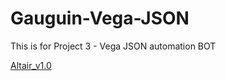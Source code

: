 # Gauguin-Vega-JSON
This is for Project 3 - Vega JSON automation BOT

[Altair_v1.0](https://nbviewer.jupyter.org/github/NEU-AI-Skunkworks/Gauguin-Vega-JSON/blob/master/Srushti&Henry/Altair_TitanicData_v1.0.ipynb)
